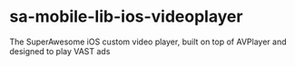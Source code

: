 # sa-mobile-lib-ios-videoplayer
The SuperAwesome iOS custom video player, built on top of AVPlayer and designed to play VAST ads

